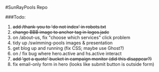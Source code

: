 #SunRayPools Repo

###Todo:

1. ~~add /thank-you to 'do not index' in robots.txt~~
2. ~~change BBB image to anchor tag in logos.jade~~
3. on /about-us, fix "choose which services" click problem
4. tidy up /swimming-pools images & presentation
5. get blog up and running (fix CSS; maybe use Ghost?)
6. on / fix bug where hero.active and hs.active interact
7. ~~add 'get a quote' bucket in campaign monitor (did this disappear?)~~
8. fix email-only form in hero (looks like submit button is outside form)